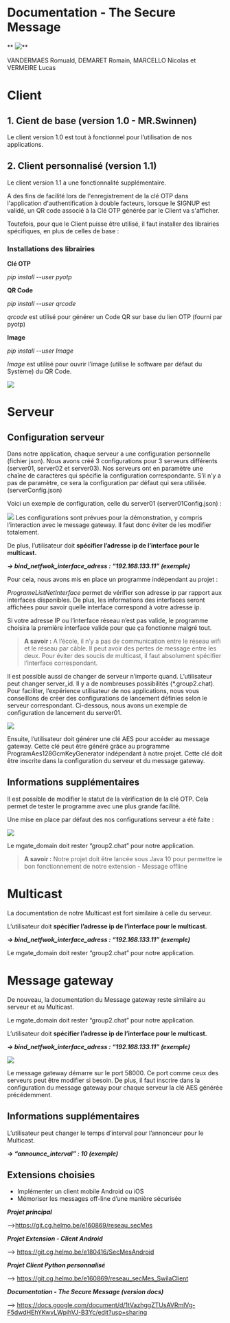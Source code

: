 ﻿# Documentation - The Secure Message

**    ![](https://lh5.googleusercontent.com/9JmpfzyTFzQe4hGHQ08IboVewophJ251oxbk1-iPlpIYbXIJG_QI9AmuT3FmjzL4MOrtpqlFECpyhV8W07VS4dOqynoWm6EcD7RUIXKEfDcsRRhulBIvuMoSd_XtuCjCKJa7qQdd)**

VANDERMAES Romuald,
DEMARET Romain,
MARCELLO Nicolas et
 VERMEIRE Lucas



# Client


## 1. Cient de base (version 1.0 - MR.Swinnen)

Le client version 1.0 est tout à fonctionnel pour l’utilisation de nos applications.

## 2. Client personnalisé (version 1.1)

Le client version 1.1 a une fonctionnalité supplémentaire.

A des fins de facilité lors de l'enregistrement de la clé OTP dans l'application d'authentification à double facteurs, lorsque le SIGNUP est validé, un QR code associé à la Clé OTP générée par le Client va s'afficher.

Toutefois, pour que le Client puisse être utilisé, il faut installer des librairies spécifiques, en plus de celles de base :

### Installations des librairies

**Clé OTP**

*pip install --user pyotp*

**QR Code**

*pip install --user qrcode*

*qrcode* est utilisé pour générer un Code QR sur base du lien OTP (fourni par pyotp)

**Image**

*pip install --user Image*

*Image* est utilisé pour ouvrir l’image (utilise le software par défaut du Système) du QR Code.

**![](https://lh4.googleusercontent.com/DUuCx_a6jgGSB3eT95Wy4CdYJMZq7BwWvpI_WIkgja8EA9xhHpk6IVlQ3T2SWtTQed_lmE20WozE5Nxnxe8XGbYEDbP9JQB7zTs6d6nXhBZza369NaXfo3Qdswq7Ncl0ZByL9rk7)**


# Serveur

## Configuration serveur

Dans notre application, chaque serveur a une configuration personnelle (fichier json). Nous avons créé 3 configurations pour 3 serveurs différents (server01, server02 et server03). Nos serveurs ont en paramètre une chaîne de caractères qui spécifie la configuration correspondante. S’il n’y a pas de paramètre, ce sera la configuration par défaut qui sera utilisée.(serverConfig.json)
  
Voici un exemple de configuration, celle du server01 (server01Config.json) :

**![](https://lh3.googleusercontent.com/V8lTgtxCu3tNtBsafGmfCXBJ1jUaQSQHZtI0wpd55RNSPyHb1iGy380q6LyN5oRcnxjO4tMxz43fH2d7QIKo8W7uP2CDYk0obDjnGZAWsh8ecS1zR_nZq13EP10xmJHB-UIGhgtN)**
Les configurations sont prévues pour la démonstration, y compris l’interaction avec le message gateway. Il faut donc éviter de les modifier totalement.

De plus, l’utilisateur doit **spécifier l’adresse ip de l’interface pour le multicast.**

***→ bind_netfwok_interface_adress : “192.168.133.11” (exemple)***
  
Pour cela, nous avons mis en place un programme indépendant au projet :

*ProgrameListNetInterface* permet de vérifier son adresse ip par rapport aux interfaces disponibles. De plus, les informations des interfaces seront affichées pour savoir quelle interface correspond à votre adresse ip.

Si votre adresse IP ou l’interface réseau n’est pas valide, le programme choisira la première interface valide pour que ça fonctionne malgré tout.

> **A savoir :** A l’école, il n’y a pas de communication entre le réseau wifi et le réseau par câble. Il peut avoir des pertes de
> message entre les deux. Pour éviter des soucis de multicast, il faut
> absolument spécifier l’interface correspondant.


Il est possible aussi de changer de serveur n’importe quand. L’utilisateur peut changer server_id. Il y a de nombreuses possibilités (*.group2.chat). Pour faciliter, l’expérience utilisateur de nos applications, nous vous conseillons de créer des configurations de lancement définies selon le serveur correspondant. Ci-dessous, nous avons un exemple de configuration de lancement du server01.

**![](https://lh6.googleusercontent.com/pjHhFhKS0EcAplAQL6LizBvpYqQojQvCdp5-Wd3nPWTtRezfVK_1UUIQIqML7ZFBgicrg33wv6IjyP1dNlx-u2dBeoidX8sTGA9wOMOmy8wHOoKZ5jrvtKCxvPXa-mDVcwBssROt)**

Ensuite, l’utilisateur doit générer une clé AES pour accéder au message gateway. Cette clé peut être généré grâce au programme ProgramAes128GcmKeyGenerator  indépendant à notre projet.  Cette clé doit être inscrite dans la configuration du serveur et du message gateway.

## Informations supplémentaires

Il est possible de modifier le statut de la vérification de la clé OTP. Cela permet de tester le programme avec une plus grande facilité.

Une mise en place par défaut des nos configurations serveur a été faite :

**![](https://lh6.googleusercontent.com/esmqXsK23bnOOHcQUwe4CGDvmOBkjL7tP7DlvEwKowK0OYLk1VPe35nAjajnrU9UIQ0L2rDa-e2KeUFk1srPLW31eMgsp2wmo-IyiKAuDdV7DCiOF6t-X_HMCepT_udu1piumZJf)**

Le  mgate_domain doit rester “group2.chat” pour notre application.

> **A savoir :** 
> Notre projet doit être lancée sous Java 10 pour permettre le bon fonctionnement de notre extension - Message offline


# Multicast

La documentation de notre Multicast est fort similaire à celle du serveur.

L’utilisateur doit **spécifier l’adresse ip de l’interface pour le multicast.**

***→ bind_netfwok_interface_adress : “192.168.133.11” (exemple)***

Le  mgate_domain doit rester “group2.chat” pour notre application.


# Message gateway

De nouveau, la documentation du Message gateway reste similaire au serveur et au Multicast.

Le  mgate_domain doit rester “group2.chat” pour notre application.

L’utilisateur doit **spécifier l’adresse ip de l’interface pour le multicast.**

***→ bind_netfwok_interface_adress : “192.168.133.11” (exemple)***

**![](https://lh4.googleusercontent.com/Tbf2tQcFR5UcMwOrBxKlM0jKClNL3XVno6-_y3ZA93mgMz3DSq9fQYhkaf7cNcynVTOUDGXsUS_57X-unuT5xaFqWJBRrWyloM5ibDLf9szSLNuzZLS3KxCsYrcTHF377OxXfpOV)**

Le message gateway démarre sur le port 58000. Ce port comme ceux des serveurs peut être modifier si besoin. De plus, il faut inscrire dans la configuration du message gateway pour chaque serveur la clé AES générée précédemment.

## Informations supplémentaires

L’utilisateur peut changer le temps d’interval pour l’annonceur pour le Multicast.

***→ “announce_interval” : 10 (exemple)***



## Extensions choisies

- Implémenter un client mobile Android ou iOS
- Mémoriser les messages off-line d’une manière sécurisée

***Projet principal***

-->https://git.cg.helmo.be/e160869/reseau_secMes


***Projet Extension - Client Android***

--> https://git.cg.helmo.be/e180416/SecMesAndroid


***Projet Client Python personnalisé***

--> https://git.cg.helmo.be/e160869/reseau_secMes_SwilaClient

***Documentation - The Secure Message (version docs)***

--> https://docs.google.com/document/d/1tVazhggZTUsAVRmlVg-F5dwdHEhYKwvLWpihVJ-B3Yc/edit?usp=sharing
